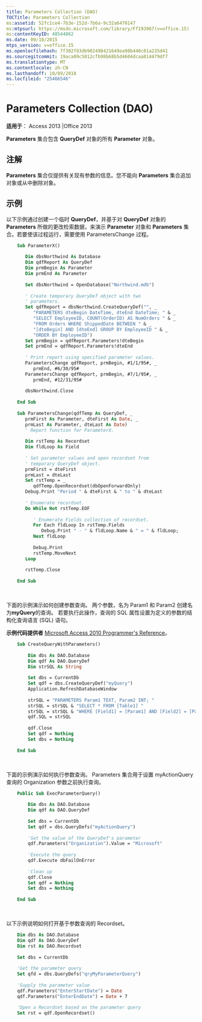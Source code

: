 ```yaml
---
title: Parameters Collection (DAO)
TOCTitle: Parameters Collection
ms:assetid: 52fc1ce4-7b3e-152d-7b6a-9c32a6470147
ms:mtpsurl: https://msdn.microsoft.com/library/Ff193967(v=office.15)
ms:contentKeyID: 48544862
ms.date: 09/18/2015
mtps_version: v=office.15
ms.openlocfilehash: 7f302f83db902498421649ea98b440c01a235d41
ms.sourcegitcommit: 19aca09c5812cfb98b68b5d4604dcaa814479df7
ms.translationtype: MT
ms.contentlocale: zh-CN
ms.lasthandoff: 10/09/2018
ms.locfileid: "25466546"
---
```

# <a name="parameters-collection-dao"></a>Parameters Collection (DAO)

**适用于**： Access 2013 |Office 2013

**Parameters** 集合包含 **QueryDef** 对象的所有 **Parameter** 对象。

## <a name="remarks"></a>注解

**Parameters** 集合仅提供有关现有参数的信息。您不能向 **Parameters** 集合追加对象或从中删除对象。

## <a name="example"></a>示例

以下示例通过创建一个临时 **QueryDef**，并基于对 **QueryDef** 对象的 **Parameters** 所做的更改检索数据，来演示 **Parameter** 对象和 **Parameters** 集合。若要使该过程运行，需要使用 ParametersChange 过程。

```vb
    Sub ParameterX() 
     
       Dim dbsNorthwind As Database 
       Dim qdfReport As QueryDef 
       Dim prmBegin As Parameter 
       Dim prmEnd As Parameter 
     
       Set dbsNorthwind = OpenDatabase("Northwind.mdb") 
     
       ' Create temporary QueryDef object with two  
       ' parameters. 
       Set qdfReport = dbsNorthwind.CreateQueryDef("", _ 
          "PARAMETERS dteBegin DateTime, dteEnd DateTime; " & _ 
          "SELECT EmployeeID, COUNT(OrderID) AS NumOrders " & _ 
          "FROM Orders WHERE ShippedDate BETWEEN " & _ 
          "[dteBegin] AND [dteEnd] GROUP BY EmployeeID " & _ 
          "ORDER BY EmployeeID") 
       Set prmBegin = qdfReport.Parameters!dteBegin 
       Set prmEnd = qdfReport.Parameters!dteEnd 
     
       ' Print report using specified parameter values. 
       ParametersChange qdfReport, prmBegin, #1/1/95#, _ 
          prmEnd, #6/30/95# 
       ParametersChange qdfReport, prmBegin, #7/1/95#, _ 
          prmEnd, #12/31/95# 
     
       dbsNorthwind.Close 
     
    End Sub 
     
    Sub ParametersChange(qdfTemp As QueryDef, _ 
       prmFirst As Parameter, dteFirst As Date, _ 
       prmLast As Parameter, dteLast As Date) 
       ' Report function for ParameterX. 
     
       Dim rstTemp As Recordset 
       Dim fldLoop As Field 
     
       ' Set parameter values and open recordset from  
       ' temporary QueryDef object. 
       prmFirst = dteFirst 
       prmLast = dteLast 
       Set rstTemp = _  
          qdfTemp.OpenRecordset(dbOpenForwardOnly) 
       Debug.Print "Period " & dteFirst & " to " & dteLast 
     
       ' Enumerate recordset. 
       Do While Not rstTemp.EOF 
     
          ' Enumerate Fields collection of recordset. 
          For Each fldLoop In rstTemp.Fields 
             Debug.Print " - " & fldLoop.Name & " = " & fldLoop; 
          Next fldLoop 
     
          Debug.Print 
          rstTemp.MoveNext 
       Loop 
     
       rstTemp.Close 
     
    End Sub 
```

<br/>

下面的示例演示如何创建参数查询。 两个参数，名为 Param1 和 Param2 创建名为**myQuery**的查询。 若要执行此操作，查询的 SQL 属性设置为定义的参数的结构化查询语言 (SQL) 语句。

**示例代码提供者** [Microsoft Access 2010 Programmer's Reference](https://www.amazon.com/Microsoft-Access-2010-Programmers-Reference/dp/8126528125)。

```vb
    Sub CreateQueryWithParameters()
    
        Dim dbs As DAO.Database
        Dim qdf As DAO.QueryDef
        Dim strSQL As String
    
        Set dbs = CurrentDb
        Set qdf = dbs.CreateQueryDef("myQuery")
        Application.RefreshDatabaseWindow
    
        strSQL = "PARAMETERS Param1 TEXT, Param2 INT; "
        strSQL = strSQL & "SELECT * FROM [Table1] "
        strSQL = strSQL & "WHERE [Field1] = [Param1] AND [Field2] = [Param2];"
        qdf.SQL = strSQL
    
        qdf.Close
        Set qdf = Nothing
        Set dbs = Nothing
    
    End Sub
```

<br/>

下面的示例演示如何执行参数查询。 Parameters 集合用于设置 myActionQuery 查询的 Organization 参数之前执行查询。

```vb
    Public Sub ExecParameterQuery()
    
        Dim dbs As DAO.Database
        Dim qdf As DAO.QueryDef
    
        Set dbs = CurrentDb
        Set qdf = dbs.QueryDefs("myActionQuery")
    
        'Set the value of the QueryDef's parameter
        qdf.Parameters("Organization").Value = "Microsoft"
    
        'Execute the query
        qdf.Execute dbFailOnError
    
        'Clean up
        qdf.Close
        Set qdf = Nothing
        Set dbs = Nothing
    
    End Sub
```

<br/>

以下示例说明如何打开基于参数查询的 Recordset。

```vb
    Dim dbs As DAO.Database
    Dim qdf As DAO.QueryDef
    Dim rst As DAO.Recordset
    
    Set dbs = CurrentDb
    
    'Get the parameter query
    Set qfd = dbs.QueryDefs("qryMyParameterQuery")
    
    'Supply the parameter value
    qdf.Parameters("EnterStartDate") = Date
    qdf.Parameters("EnterEndDate") = Date + 7
    
    'Open a Recordset based on the parameter query
    Set rst = qdf.OpenRecordset()
```
